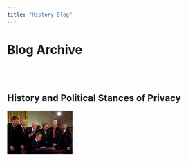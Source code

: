 ```yaml
---
title: "History Blog"
---
```



# Blog Archive
<br><br>

## History and Political Stances of Privacy

<img id="bush" src="assets/pres-bush-patriot.jpg" style="width:30%;height:20%;">


